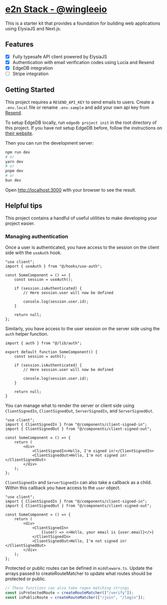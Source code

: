 # [e2n Stack - @wingleeio](https://github.com/wingleeio/e2n)

This is a starter kit that provides a foundation for building web applications using ElysiaJS and Next.js.

## Features

-   [x] Fully typesafe API client powered by ElysiaJS
-   [x] Authentication with email verification codes using Lucia and Resend
-   [x] EdgeDB integration
-   [ ] Stripe integration

## Getting Started

This project requires a `RESEND_API_KEY` to send emails to users. Create a `.env.local` file or rename `.env.sample` and
add your own api key from [Resend](https://resend.com).

To setup EdgeDB locally, run `edgedb project init` in the root directory of this project. If you have not setup EdgeDB before, follow the instructions on [their website](https://edgedb.com).

Then you can run the development server:

```bash
npm run dev
# or
yarn dev
# or
pnpm dev
# or
bun dev
```

Open [http://localhost:3000](http://localhost:3000) with your browser to see the result.

## Helpful tips

This project contains a handful of useful utilities to make developing your project easier.

### Managing authentication

Once a user is authenticated, you have access to the session on the client side with the `useAuth` hook.

```tsx
"use client";
import { useAuth } from "@/hooks/use-auth";

const SomeComponent = () => {
    const session = useAuth();

    if (session.isAuthenticated) {
        // Here session.user will now be defined

        console.log(session.user.id);
    }

    return null;
};
```

Similarly, you have access to the user session on the server side using the `auth` helper function.

```tsx
import { auth } from "@/lib/auth";

export default function SomeComponent() {
    const session = auth();

    if (session.isAuthenticated) {
        // Here session.user will now be defined

        console.log(session.user.id);
    }

    return null;
}
```

You can manage what to render the server or client side using `ClientSignedIn`, `ClientSignedOut`, `ServerSignedIn`, and `ServerSignedOut`.

```tsx
"use client";
import { ClientSignedIn } from "@/components/client-signed-in";
import { ClientSignedOut } from "@/components/client-signed-out";

const SomeComponent = () => {
    return (
        <div>
            <ClientSignedIn>Hello, I'm signed in!</ClientSignedIn>
            <ClientSignedOut>Hello, I'm not signed in!</ClientSignedOut>
        </div>
    );
};
```

`ClientSignedIn` and `ServerSignedIn` can also take a callback as a child. Within this callback you have access to the `user` object.

```tsx
"use client";
import { ClientSignedIn } from "@/components/client-signed-in";
import { ClientSignedOut } from "@/components/client-signed-out";

const SomeComponent = () => {
    return (
        <div>
            <ClientSignedIn>
                {(user) => <>Hello, your email is {user.email}</>}
            </ClientSignedIn>
            <ClientSignedOut>Hello, I'm not signed in!</ClientSignedOut>
        </div>
    );
};
```

Protected or public routes can be defined in `middleware.ts`. Update the arrays passed to createRouteMatcher to update what routes should be protected or public.

```ts
// These functions can also take regex matching strings
const isProtectedRoute = createRouteMatcher(["/verify"]);
const isPublicRoute = createRouteMatcher(["/join", "/login"]);
```
